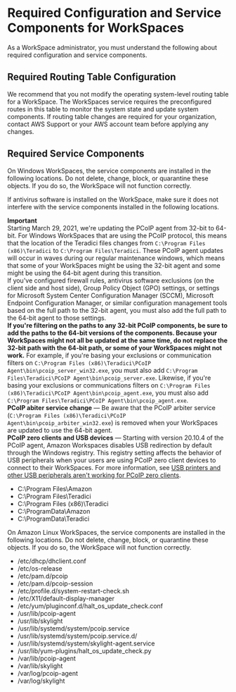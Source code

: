 # Required Configuration and Service Components for WorkSpaces<a name="required-service-components"></a>

As a WorkSpace administrator, you must understand the following about required configuration and service components\. 

## Required Routing Table Configuration<a name="routing-table-configuration"></a>

We recommend that you not modify the operating system\-level routing table for a WorkSpace\. The WorkSpaces service requires the preconfigured routes in this table to monitor the system state and update system components\. If routing table changes are required for your organization, contact AWS Support or your AWS account team before applying any changes\. 

## Required Service Components<a name="required-service-components"></a>

On Windows WorkSpaces, the service components are installed in the following locations\. Do not delete, change, block, or quarantine these objects\. If you do so, the WorkSpace will not function correctly\.

If antivirus software is installed on the WorkSpace, make sure it does not interfere with the service components installed in the following locations\.

**Important**  
Starting March 29, 2021, we're updating the PCoIP agent from 32\-bit to 64\-bit\. For Windows WorkSpaces that are using the PCoIP protocol, this means that the location of the Teradici files changes from `C:\Program Files (x86)\Teradici` to `C:\Program Files\Teradici`\. These PCoIP agent updates will occur in waves during our regular maintenance windows, which means that some of your WorkSpaces might be using the 32\-bit agent and some might be using the 64\-bit agent during this transition\.  
If you've configured firewall rules, antivirus software exclusions \(on the client side and host side\), Group Policy Object \(GPO\) settings, or settings for Microsoft System Center Configuration Manager \(SCCM\), Microsoft Endpoint Configuration Manager, or similar configuration management tools based on the full path to the 32\-bit agent, you must also add the full path to the 64\-bit agent to those settings\.  
**If you're filtering on the paths to any 32\-bit PCoIP components, be sure to add the paths to the 64\-bit versions of the components\. Because your WorkSpaces might not all be updated at the same time, do not replace the 32\-bit path with the 64\-bit path, or some of your WorkSpaces might not work\.** For example, if you're basing your exclusions or communication filters on `C:\Program Files (x86)\Teradici\PCoIP Agent\bin\pcoip_server_win32.exe`, you must also add `C:\Program Files\Teradici\PCoIP Agent\bin\pcoip_server.exe`\. Likewise, if you're basing your exclusions or communications filters on `C:\Program Files (x86)\Teradici\PCoIP Agent\bin\pcoip_agent.exe`, you must also add `C:\Program Files\Teradici\PCoIP Agent\bin\pcoip_agent.exe`\.  
**PCoIP abiter service change** — Be aware that the PCoIP arbiter service \(`C:\Program Files (x86)\Teradici\PCoIP Agent\bin\pcoip_arbiter_win32.exe`\) is removed when your WorkSpaces are updated to use the 64\-bit agent\.  
**PCoIP zero clients and USB devices** — Starting with version 20\.10\.4 of the PCoIP agent, Amazon Workspaces disables USB redirection by default through the Windows registry\. This registry setting affects the behavior of USB peripherals when your users are using PCoIP zero client devices to connect to their WorkSpaces\. For more information, see [USB printers and other USB peripherals aren't working for PCoIP zero clients](amazon-workspaces-troubleshooting.md#pcoip_zero_client_usb)\.
+ C:\\Program Files\\Amazon
+ C:\\Program Files\\Teradici
+ C:\\Program Files \(x86\)\\Teradici
+ C:\\ProgramData\\Amazon
+ C:\\ProgramData\\Teradici

On Amazon Linux WorkSpaces, the service components are installed in the following locations\. Do not delete, change, block, or quarantine these objects\. If you do so, the WorkSpace will not function correctly\.
+ /etc/dhcp/dhclient\.conf
+ /etc/os\-release
+ /etc/pam\.d/pcoip
+ /etc/pam\.d/pcoip\-session
+ /etc/profile\.d/system\-restart\-check\.sh
+ /etc/X11/default\-display\-manager
+ /etc/yum/pluginconf\.d/halt\_os\_update\_check\.conf
+ /usr/lib/pcoip\-agent
+ /usr/lib/skylight
+ /usr/lib/systemd/system/pcoip\.service
+ /usr/lib/systemd/system/pcoip\.service\.d/
+ /usr/lib/systemd/system/skylight\-agent\.service
+ /usr/lib/yum\-plugins/halt\_os\_update\_check\.py
+ /var/lib/pcoip\-agent
+ /var/lib/skylight
+ /var/log/pcoip\-agent 
+ /var/log/skylight